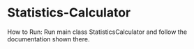 # Statistics-Calculator
How to Run: 
Run main class StatisticsCalculator and follow the documentation shown there. 
